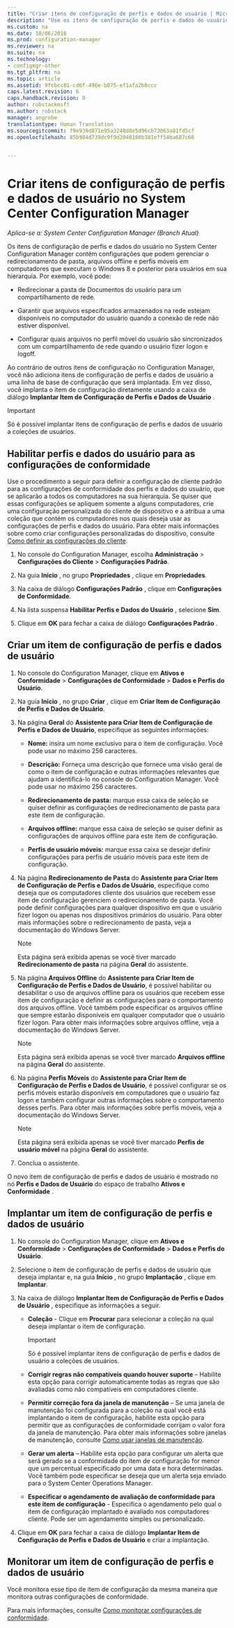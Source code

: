 ```yaml
---
title: "Criar itens de configuração de perfis e dados de usuário | Microsoft Docs"
description: "Use os itens de configuração de perfis e dados do usuário no System Center Configuration Manager para gerenciar redirecionamento de pastas, arquivos offline e perfis móveis."
ms.custom: na
ms.date: 10/06/2016
ms.prod: configuration-manager
ms.reviewer: na
ms.suite: na
ms.technology:
- configmgr-other
ms.tgt_pltfrm: na
ms.topic: article
ms.assetid: 9fcbcc81-cd6f-496e-b075-ef1afa2b8ccc
caps.latest.revision: 6
caps.handback.revision: 0
author: robstackmsft
ms.author: robstack
manager: angrobe
translationtype: Human Translation
ms.sourcegitcommit: f9e939d871e95a3248d8e5d96cb73063a81fd5cf
ms.openlocfilehash: 85b984d739dc9f9d2046186b381eff54ba687c66


---
```


# <a name="create-user-data-and-profiles-configuration-items-in-system-center-configuration-manager"></a>Criar itens de configuração de perfis e dados de usuário no System Center Configuration Manager

*Aplica-se a: System Center Configuration Manager (Branch Atual)*

Os itens de configuração de perfis e dados do usuário no System Center Configuration Manager contêm configurações que podem gerenciar o redirecionamento de pasta, arquivos offline e perfis móveis em computadores que executam o Windows 8 e posterior para usuários em sua hierarquia. Por exemplo, você pode:  

-   Redirecionar a pasta de Documentos do usuário para um compartilhamento de rede.  

-   Garantir que arquivos especificados armazenados na rede estejam disponíveis no computador do usuário quando a conexão de rede não estiver disponível.  

-   Configurar quais arquivos no perfil móvel do usuário são sincronizados com um compartilhamento de rede quando o usuário fizer logon e logoff.  

 Ao contrário de outros itens de configuração no Configuration Manager, você não adiciona itens de configuração de perfis e dados de usuário a uma linha de base de configuração que será implantada. Em vez disso, você implanta o item de configuração diretamente usando a caixa de diálogo **Implantar Item de Configuração de Perfis e Dados de Usuário** .  

> [!IMPORTANT]  
>  Só é possível implantar itens de configuração de perfis e dados de usuário a coleções de usuários.  

## <a name="enable-user-data-and-profiles-for-compliance-settings"></a>Habilitar perfis e dados do usuário para as configurações de conformidade  
 Use o procedimento a seguir para definir a configuração de cliente padrão para as configurações de conformidade dos perfis e dados do usuário, que se aplicarão a todos os computadores na sua hierarquia. Se quiser que essas configurações se apliquem somente a alguns computadores, crie uma configuração personalizada do cliente de dispositivo e a atribua a uma coleção que contém os computadores nos quais deseja usar as configurações de perfis e dados do usuário. Para obter mais informações sobre como criar configurações personalizadas do dispositivo, consulte [Como definir as configurações do cliente](../../core/clients/deploy/configure-client-settings.md).  

1.  No console do Configuration Manager, escolha **Administração** > **Configurações do Cliente** > **Configurações Padrão**.  

4.  Na guia **Início** , no grupo **Propriedades** , clique em **Propriedades**.  

5.  Na caixa de diálogo **Configurações Padrão** , clique em **Configurações de Conformidade**.  

6.  Na lista suspensa **Habilitar Perfis e Dados do Usuário** , selecione **Sim**.  

7.  Clique em **OK** para fechar a caixa de diálogo **Configurações Padrão** .  

## <a name="create-a-user-data-and-profiles-configuration-item"></a>Criar um item de configuração de perfis e dados de usuário  

1.  No console do Configuration Manager, clique em **Ativos e Conformidade** > **Configurações de Conformidade** > **Dados e Perfis do Usuário**.  

3.  Na guia **Início** , no grupo **Criar** , clique em **Criar Item de Configuração de Perfis e Dados de Usuário**.  

4.  Na página **Geral** do **Assistente para Criar Item de Configuração de Perfis e Dados de Usuário**, especifique as seguintes informações:  

    -   **Nome:** insira um nome exclusivo para o item de configuração. Você pode usar no máximo 256 caracteres.  

    -   **Descrição:** Forneça uma descrição que fornece uma visão geral de como o item de configuração e outras informações relevantes que ajudam a identificá-lo no console do Configuration Manager. Você pode usar no máximo 256 caracteres.  

    -   **Redirecionamento de pasta:** marque essa caixa de seleção se quiser definir as configurações de redirecionamento de pasta para este item de configuração.  

    -   **Arquivos offline:** marque essa caixa de seleção se quiser definir as configurações de arquivos offline para este item de configuração.  

    -   **Perfis de usuário móveis:** marque essa caixa se desejar definir configurações para perfis de usuário móveis para este item de configuração.  

5.  Na página **Redirecionamento de Pasta** do **Assistente para Criar Item de Configuração de Perfis e Dados de Usuário**, especifique como deseja que os computadores cliente dos usuários que recebem esse item de configuração gerenciem o redirecionamento de pasta. Você pode definir configurações para qualquer dispositivo em que o usuário fizer logon ou apenas nos dispositivos primários do usuário. Para obter mais informações sobre o redirecionamento de pasta, veja a documentação do Windows Server.  

    > [!NOTE]  
    >  Esta página será exibida apenas se você tiver marcado **Redirecionamento de pasta** na página **Geral** do assistente.  

6.  Na página **Arquivos Offline** do **Assistente para Criar Item de Configuração de Perfis e Dados de Usuário**, é possível habilitar ou desabilitar o uso de arquivos offline para os usuários que recebem esse item de configuração e definir as configurações para o comportamento dos arquivos offline. Você também pode especificar os arquivos offline que sempre estarão disponíveis em qualquer computador que o usuário fizer logon. Para obter mais informações sobre arquivos offline, veja a documentação do Windows Server.  

    > [!NOTE]  
    >  Esta página será exibida apenas se você tiver marcado **Arquivos offline** na página **Geral** do assistente.  

7.  Na página **Perfis Móveis** do **Assistente para Criar Item de Configuração de Perfis e Dados de Usuário**, é possível configurar se os perfis móveis estarão disponíveis em computadores que o usuário faz logon e também configurar outras informações sobre o comportamento desses perfis. Para obter mais informações sobre perfis móveis, veja a documentação do Windows Server.  

    > [!NOTE]  
    >  Esta página será exibida apenas se você tiver marcado **Perfis de usuário móvel** na página **Geral** do assistente.  

8.  Conclua o assistente.  

 O novo item de configuração de perfis e dados de usuário é mostrado no nó **Perfis e Dados de Usuário** do espaço de trabalho **Ativos e Conformidade** .  

## <a name="deploy-a-user-data-and-profiles-configuration-item"></a>Implantar um item de configuração de perfis e dados de usuário  

1.  No console do Configuration Manager, clique em **Ativos e Conformidade** > **Configurações de Conformidade** > **Dados e Perfis do Usuário**.  

3.  Selecione o item de configuração de perfis e dados de usuário que deseja implantar e, na guia **Início** , no grupo **Implantação** , clique em **Implantar**.  

4.  Na caixa de diálogo **Implantar Item de Configuração de Perfis e Dados de Usuário** , especifique as informações a seguir.  

    -   **Coleção** - Clique em **Procurar** para selecionar a coleção na qual deseja implantar o item de configuração.  

        > [!IMPORTANT]  
        >  Só é possível implantar itens de configuração de perfis e dados de usuário a coleções de usuários.  

    -   **Corrigir regras não compatíveis quando houver suporte** – Habilite esta opção para corrigir automaticamente todas as regras que são avaliadas como não compatíveis em computadores cliente.  

    -   **Permitir correção fora da janela de manutenção** – Se uma janela de manutenção foi configurada para a coleção na qual você está implantando o item de configuração, habilite esta opção para permitir que as configurações de conformidade corrijam o valor fora da janela de manutenção. Para obter mais informações sobre janelas de manutenção, consulte [Como usar janelas de manutenção](../../core/clients/manage/collections/use-maintenance-windows.md).  

    -   **Gerar um alerta** – Habilite esta opção para configurar um alerta que será gerado se a conformidade do item de configuração for menor que um percentual especificado por uma data e hora determinadas. Você também pode especificar se deseja que um alerta seja enviado para o System Center Operations Manager.  

    -   **Especificar o agendamento de avaliação de conformidade para este item de configuração** - Especifica o agendamento pelo qual o item de configuração implantado é avaliado nos computadores cliente. Pode ser um agendamento simples ou personalizado.  

5.  Clique em **OK** para fechar a caixa de diálogo **Implantar Item de Configuração de Perfis e Dados de Usuário** e criar a implantação.  

## <a name="monitor-a-user-data-and-profiles-configuration-item"></a>Monitorar um item de configuração de perfis e dados de usuário  
 Você monitora esse tipo de item de configuração da mesma maneira que monitora outras configurações de conformidade.  

 Para mais informações, consulte [Como monitorar configurações de conformidade](../../compliance/deploy-use/monitor-compliance-settings.md).  



<!--HONumber=Dec16_HO3-->


